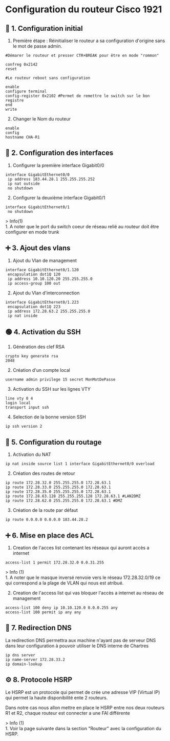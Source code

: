# Configuration du routeur Cisco 1921
## 🔧 1. Configuration initial 
1. Première étape : Réinitialiser le routeur a sa configuration d'origine sans le mot de passe admin. 

```
#Démarer le routeur et presser CTR+BREAK pour être en mode "rommon"

confreg 0x2142
reset

#Le routeur reboot sans configuration

enable
configure terminal
config-register 0x2102 #Permet de remettre le switch sur le bon registre
end
write
```
2. Changer le Nom du routeur 
```
enable 
config
hostname CHA-R1
```
## 🔧 2. Configuration des interfaces 
1. Configurer la première interface Gigabit0/0
```
interface GigabitEthernet0/0
 ip address 183.44.28.1 255.255.255.252
 ip nat outside
 no shutdown
```
2. Configurer la deuxième interface Gigabit0/1
```
interface GigabitEthernet0/1
 no shutdown
```
<div class="annotate" markdown>
> Info(1)
</div>
1. A noter que le port du switch coeur de réseau relié au routeur doit être configurer en mode trunk 

## ➕ 3. Ajout des vlans 
1. Ajout du Vlan de management
```
interface GigabitEthernet0/1.120
 encapsulation dot1Q 120
 ip address 10.10.120.20 255.255.255.0
 ip access-group 100 out
```
2. Ajout du Vlan d'interconnection
```
interface GigabitEthernet0/1.223
 encapsulation dot1Q 223
 ip address 172.28.63.2 255.255.255.0
 ip nat inside
```
## 🟢 4. Activation du SSH 
1. Génération des clef RSA 
```
crypto key generate rsa
2048
```
2. Création d'un compte local
```
username admin privilege 15 secret MonMotDePasse
```
3. Activation du SSH sur les lignes VTY 
```
line vty 0 4
login local 
transport input ssh 
```
4. Selection de la bonne version SSH 
```
ip ssh version 2
```
## 🔧 5. Configuration du routage 

1. Activation du NAT 
```
ip nat inside source list 1 interface GigabitEthernet0/0 overload 
```
2. Création des routes de retour
```
ip route 172.28.32.0 255.255.255.0 172.28.63.1
ip route 172.28.33.0 255.255.255.0 172.28.63.1
ip route 172.28.35.0 255.255.255.0 172.28.63.1
ip route 172.28.63.128 255.255.255.128 172.28.63.1 #LAN2DMZ
ip route 172.28.62.0 255.255.255.0 172.28.63.1 #DMZ
```
3. Création de la route par défaut
```
ip route 0.0.0.0 0.0.0.0 183.44.28.2
```

## ➕ 6. Mise en place des ACL 
1. Creation de l'acces list contenant les réseaux qui auront accès a internet
```
access-list 1 permit 172.28.32.0 0.0.31.255 
```
<div class="annotate" markdown>
> Info (1)
</div>
1. A noter que le masque inversé renvoie vers le réseau 172.28.32.0/19 ce qui correspond a la plage de VLAN qui nous est atribué. 

2. Creation de l'access list qui vas bloquer l'accès a internet au réseau de management 
```
access-list 100 deny ip 10.10.120.0 0.0.0.255 any
access-list 100 permit ip any any
```
## 🔀 7. Redirection DNS 

La redirection DNS permettra aux machine n'ayant pas de serveur DNS dans leur configuration à pouvoir utiliser le DNS interne de Chartres

```
ip dns server 
ip name-server 172.28.33.2
ip domain-lookup
```
## ⚙️ 8. Protocole HSRP 
Le HSRP est un protocole qui permet de crée une adresse VIP (Virtual IP) qui permet la haute disponibilité ente 2 routeurs. 

Dans notre cas nous allon mettre en place le HSRP entre nos deux routeurs R1 et R2, chaque routeur est connecter a une FAI différente

<div class="annotate" markdown>
> Info (1)
</div>
1. Voir la page suivante dans la section "Routeur" avec la configuration du HSRP.